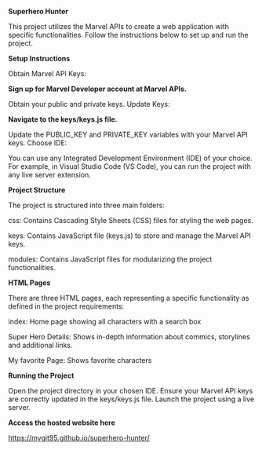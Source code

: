 **Superhero Hunter**

This project utilizes the Marvel APIs to create a web application with specific functionalities. Follow the instructions below to set up and run the project.

**Setup Instructions**

Obtain Marvel API Keys:

**Sign up for Marvel Developer account at Marvel APIs.**

Obtain your public and private keys.
Update Keys:

**Navigate to the keys/keys.js file.**

Update the PUBLIC_KEY and PRIVATE_KEY variables with your Marvel API keys.
Choose IDE:

You can use any Integrated Development Environment (IDE) of your choice.
For example, in Visual Studio Code (VS Code), you can run the project with any live server extension.

**Project Structure**

The project is structured into three main folders:

css: Contains Cascading Style Sheets (CSS) files for styling the web pages.

keys: Contains JavaScript file (keys.js) to store and manage the Marvel API keys.

modules: Contains JavaScript files for modularizing the project functionalities.

**HTML Pages**

There are three HTML pages, each representing a specific functionality as defined in the project requirements:

index: Home page showing all characters with a search box

Super Hero Details: 
Shows in-depth information about commics, storylines and additional links.

My favorite Page: Shows favorite characters

**Running the Project**

Open the project directory in your chosen IDE.
Ensure your Marvel API keys are correctly updated in the keys/keys.js file.
Launch the project using a live server.

**Access the hosted website here**

https://mygit95.github.io/superhero-hunter/
